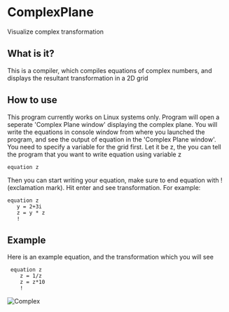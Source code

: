 # ComplexPlane
Visualize complex transformation

## What is it?
This is a compiler, which compiles equations of complex numbers, and displays the resultant transformation in a 2D grid

## How to use
This program currently works on Linux systems only.
Program will open a seperate 'Complex Plane window' displaying the complex plane.
You will write the equations in console window from where you launched the program, and see the output of equation in the 'Complex Plane window'.\
You need to specify a variable for the grid first. Let it be z, the you can tell the program that you want to write equation using variable z
```
equation z
```
Then you can start writing your equation, make sure to end equation with ! (exclamation mark). Hit enter and see transformation. For example:
```
equation z
   y = 2+3i
   z = y * z
   !
```

## Example
Here is an example equation, and the transformation which you will see
```
 equation z
    z = 1/z
    z = z*10
    !
```

![Complex](https://user-images.githubusercontent.com/47611483/147350158-dece3bba-7af5-49af-9b72-cbf38cb3ba61.gif)
